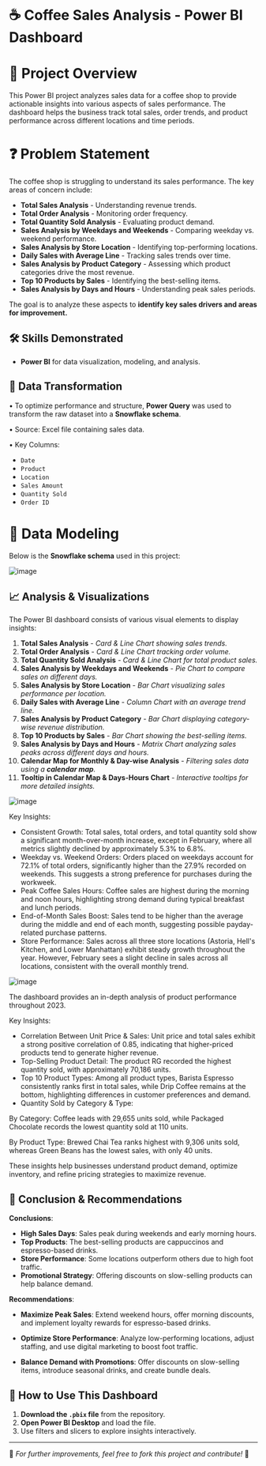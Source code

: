 # ☕ **Coffee Sales Analysis - Power BI Dashboard**
# 📌 Project Overview
This Power BI project analyzes sales data for a coffee shop to provide actionable insights into various aspects of sales performance. The dashboard helps the business track total sales, order trends, and product performance across different locations and time periods.

# ❓ Problem Statement
The coffee shop is struggling to understand its sales performance. The key areas of concern include:
- **Total Sales Analysis** - Understanding revenue trends.
- **Total Order Analysis** - Monitoring order frequency.
- **Total Quantity Sold Analysis** - Evaluating product demand.
- **Sales Analysis by Weekdays and Weekends** - Comparing weekday vs. weekend performance.
- **Sales Analysis by Store Location** - Identifying top-performing locations.
- **Daily Sales with Average Line** - Tracking sales trends over time.
- **Sales Analysis by Product Category** - Assessing which product categories drive the most revenue.
- **Top 10 Products by Sales** - Identifying the best-selling items.
- **Sales Analysis by Days and Hours** - Understanding peak sales periods.

The goal is to analyze these aspects to **identify key sales drivers and areas for improvement.**

## 🛠️ **Skills Demonstrated**
- __Power BI__ for data visualization, modeling, and analysis.

## 🔄 **Data Transformation**
•	To optimize performance and structure, **Power Query** was used to transform the raw dataset into a **Snowflake schema**.

•	Source: Excel file containing sales data.

•	Key Columns:
  - `Date`
  - `Product`
  - `Location`
  - `Sales Amount`
  - `Quantity Sold`
  - `Order ID`

# 📐 Data Modeling

Below is the **Snowflake schema** used in this project:

![image](https://github.com/user-attachments/assets/db098cb4-b71a-4764-8e6b-f0b6506a30f1)

## 📈 **Analysis & Visualizations**
The Power BI dashboard consists of various visual elements to display insights:

1. **Total Sales Analysis** - *Card & Line Chart showing sales trends.*
2. **Total Order Analysis** - *Card & Line Chart tracking order volume.*
3. **Total Quantity Sold Analysis** - *Card & Line Chart for total product sales.*
4. **Sales Analysis by Weekdays and Weekends** - *Pie Chart to compare sales on different days.*
5. **Sales Analysis by Store Location** - *Bar Chart visualizing sales performance per location.*
6. **Daily Sales with Average Line** - *Column Chart with an average trend line.*
7. **Sales Analysis by Product Category** - *Bar Chart displaying category-wise revenue distribution.*
8. **Top 10 Products by Sales** - *Bar Chart showing the best-selling items.*
9. **Sales Analysis by Days and Hours** - *Matrix Chart analyzing sales peaks across different days and hours.*
10. **Calendar Map for Monthly & Day-wise Analysis** - *Filtering sales data using a __calendar map__.*
11. **Tooltip in Calendar Map & Days-Hours Chart** - *Interactive tooltips for more detailed insights.*

![image](https://github.com/user-attachments/assets/3dee6e71-5c9f-4995-ade5-0f1012c12ac4)

Key Insights:
- Consistent Growth: Total sales, total orders, and total quantity sold show a significant month-over-month increase, except in February, where all metrics slightly declined by approximately 5.3% to 6.8%.
- Weekday vs. Weekend Orders: Orders placed on weekdays account for 72.1% of total orders, significantly higher than the 27.9% recorded on weekends. This suggests a strong preference for purchases during the workweek.
- Peak Coffee Sales Hours: Coffee sales are highest during the morning and noon hours, highlighting strong demand during typical breakfast and lunch periods.
- End-of-Month Sales Boost: Sales tend to be higher than the average during the middle and end of each month, suggesting possible payday-related purchase patterns.
- Store Performance: Sales across all three store locations (Astoria, Hell's Kitchen, and Lower Manhattan) exhibit steady growth throughout the year. However, February sees a slight decline in sales across all locations, consistent with the overall monthly trend.

![image](https://github.com/user-attachments/assets/1cf97b07-a430-40cf-84be-7927b7500bf9)

The dashboard provides an in-depth analysis of product performance throughout 2023.

Key Insights:
- Correlation Between Unit Price & Sales: Unit price and total sales exhibit a strong positive correlation of 0.85, indicating that higher-priced products tend to generate higher revenue.
- Top-Selling Product Detail: The product RG recorded the highest quantity sold, with approximately 70,186 units.
- Top 10 Product Types: Among all product types, Barista Espresso consistently ranks first in total sales, while Drip Coffee remains at the bottom, highlighting differences in customer preferences and demand.
- Quantity Sold by Category & Type:
  
By Category: Coffee leads with 29,655 units sold, while Packaged Chocolate records the lowest quantity sold at 110 units.

By Product Type: Brewed Chai Tea ranks highest with 9,306 units sold, whereas Green Beans has the lowest sales, with only 40 units.

These insights help businesses understand product demand, optimize inventory, and refine pricing strategies to maximize revenue.

## 📌 **Conclusion & Recommendations**

**Conclusions**:
- **High Sales Days**: Sales peak during weekends and early morning hours.
- **Top Products**: The best-selling products are cappuccinos and espresso-based drinks.
- **Store Performance**: Some locations outperform others due to high foot traffic.
- **Promotional Strategy**: Offering discounts on slow-selling products can help balance demand.

**Recommendations**:
- **Maximize Peak Sales**: Extend weekend hours, offer morning discounts, and implement loyalty rewards for espresso-based drinks.

- **Optimize Store Performance**: Analyze low-performing locations, adjust staffing, and use digital marketing to boost foot traffic.

- **Balance Demand with Promotions**: Offer discounts on slow-selling items, introduce seasonal drinks, and create bundle deals.

## 🚀 **How to Use This Dashboard**
1. **Download the `.pbix` file** from the repository.
2. **Open Power BI Desktop** and load the file.
3. Use filters and slicers to explore insights interactively.

---
🔗 *For further improvements, feel free to fork this project and contribute!* 🚀

